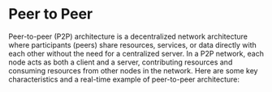 # Peer to Peer
Peer-to-peer (P2P) architecture is a decentralized network architecture where participants (peers) share resources, services, or data directly with each other without the need for a centralized server. 
In a P2P network, each node acts as both a client and a server, contributing resources and consuming resources from other nodes in the network. 
Here are some key characteristics and a real-time example of peer-to-peer architecture: